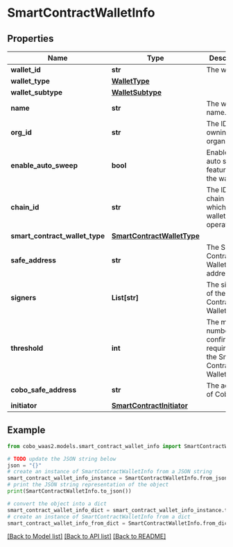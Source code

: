 # SmartContractWalletInfo


## Properties

Name | Type | Description | Notes
------------ | ------------- | ------------- | -------------
**wallet_id** | **str** | The wallet ID. | 
**wallet_type** | [**WalletType**](WalletType.md) |  | 
**wallet_subtype** | [**WalletSubtype**](WalletSubtype.md) |  | 
**name** | **str** | The wallet name. | 
**org_id** | **str** | The ID of the owning organization. | 
**enable_auto_sweep** | **bool** | Enable the auto sweep feature for the wallet | [optional] 
**chain_id** | **str** | The ID of the chain on which the wallet operates. | [optional] 
**smart_contract_wallet_type** | [**SmartContractWalletType**](SmartContractWalletType.md) |  | 
**safe_address** | **str** | The Smart Contract Wallet address. | [optional] 
**signers** | **List[str]** | The signers of the Smart Contract Wallet. | [optional] 
**threshold** | **int** | The minimum number of confirmations required for the Smart Contract Wallet.  | [optional] 
**cobo_safe_address** | **str** | The address of Cobo Safe. | [optional] 
**initiator** | [**SmartContractInitiator**](SmartContractInitiator.md) |  | [optional] 

## Example

```python
from cobo_waas2.models.smart_contract_wallet_info import SmartContractWalletInfo

# TODO update the JSON string below
json = "{}"
# create an instance of SmartContractWalletInfo from a JSON string
smart_contract_wallet_info_instance = SmartContractWalletInfo.from_json(json)
# print the JSON string representation of the object
print(SmartContractWalletInfo.to_json())

# convert the object into a dict
smart_contract_wallet_info_dict = smart_contract_wallet_info_instance.to_dict()
# create an instance of SmartContractWalletInfo from a dict
smart_contract_wallet_info_from_dict = SmartContractWalletInfo.from_dict(smart_contract_wallet_info_dict)
```
[[Back to Model list]](../README.md#documentation-for-models) [[Back to API list]](../README.md#documentation-for-api-endpoints) [[Back to README]](../README.md)


